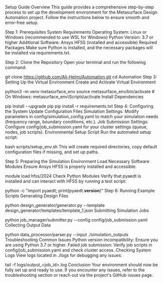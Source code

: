 Setup Guide
Overview
This guide provides a comprehensive step-by-step process to set up the development environment for the Metasurface Design Automation project. Follow the instructions below to ensure smooth and error-free setup.

Step 1: Prerequisites
System Requirements
Operating System: Linux or Windows (recommended to use WSL for Windows)
Python Version: 3.7 or higher
Additional Software: Ansys HFSS (installed and accessible)
Required Packages
Make sure Python is installed, and the necessary packages will be installed via requirements.txt.

Step 2: Clone the Repository
Open your terminal and run the following command:

git clone https://github.com/Ali-Helmi/Automation.git
cd Automation
Step 3: Setting Up the Virtual Environment
Create and Activate Virtual Environment

python3 -m venv metasurface_env
source metasurface_env/bin/activate   # On Windows: metasurface_env\Scripts\activate
Install Dependencies

pip install --upgrade pip
pip install -r requirements.txt
Step 4: Configuring the System
Update Configuration Files
Simulation Settings:
Modify parameters in config/simulation_config.yaml to match your simulation needs (frequency range, boundary conditions, etc.).
Job Submission Settings:
Configure config/job_submission.yaml for your cluster settings (queue, nodes, job scripts).
Environmental Setup Script
Run the automated setup script:


bash scripts/setup_env.sh
This will create required directories, copy default configuration files if missing, and set up paths.

Step 5: Preparing the Simulation Environment
Load Necessary Software Modules
Ensure Ansys HFSS is properly installed and accessible:

module load hfss/2024
Check Python Modules
Verify that pyaedt is installed and can interact with HFSS by running a test script:

python -c "import pyaedt; print(pyaedt.__version__)"
Step 6: Running Example Scripts
Generating Design Files

python design_generator/generator.py --template design_generator/templates/template_1.json
Submitting Simulation Jobs

python job_manager/submitter.py --config config/job_submission.yaml
Collecting Output Data

python data_processor/parser.py --input ./simulation_outputs
Troubleshooting
Common Issues
Python version incompatibility: Ensure you are using Python 3.7 or higher.
Failed job submission: Verify job scripts in config/job_submission.yaml and check cluster access.
Checking System Logs
View logs located in ./logs for debugging any issues:

tail -f logs/output_<job_id>.log
Conclusion
Your environment should now be fully set up and ready to use. If you encounter any issues, refer to the troubleshooting section or reach out via the project's GitHub issues page.